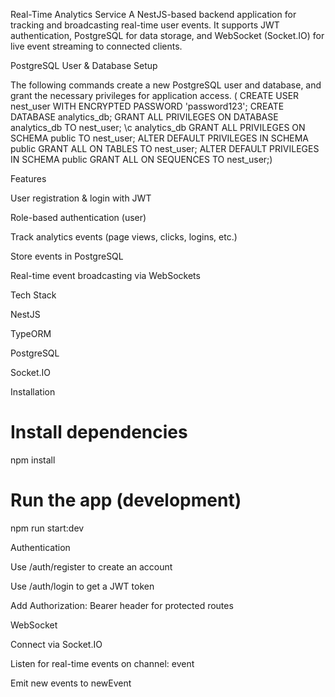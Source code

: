 Real-Time Analytics Service
A NestJS-based backend application for tracking and broadcasting real-time user events. It supports JWT authentication, PostgreSQL for data storage, and WebSocket (Socket.IO) for live event streaming to connected clients.

PostgreSQL User & Database Setup

The following commands create a new PostgreSQL user and database, 
and grant the necessary privileges for application access.
(
CREATE USER nest_user WITH ENCRYPTED PASSWORD 'password123';
CREATE DATABASE analytics_db;
GRANT ALL PRIVILEGES ON DATABASE analytics_db TO nest_user;
\c analytics_db
GRANT ALL PRIVILEGES ON SCHEMA public TO nest_user;
ALTER DEFAULT PRIVILEGES IN SCHEMA public GRANT ALL ON TABLES TO nest_user;
ALTER DEFAULT PRIVILEGES IN SCHEMA public GRANT ALL ON SEQUENCES TO nest_user;)


Features

User registration & login with JWT

Role-based authentication (user)

Track analytics events (page views, clicks, logins, etc.)

Store events in PostgreSQL

Real-time event broadcasting via WebSockets

 Tech Stack

NestJS

TypeORM

PostgreSQL

Socket.IO

 Installation
# Install dependencies
npm install

# Run the app (development)
npm run start:dev

 Authentication

Use /auth/register to create an account

Use /auth/login to get a JWT token

Add Authorization: Bearer <token> header for protected routes

 WebSocket

Connect via Socket.IO

Listen for real-time events on channel: event

Emit new events to newEvent


